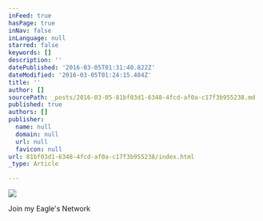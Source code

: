 ```yaml
---
inFeed: true
hasPage: true
inNav: false
inLanguage: null
starred: false
keywords: []
description: ''
datePublished: '2016-03-05T01:31:40.822Z'
dateModified: '2016-03-05T01:24:15.484Z'
title: ''
author: []
sourcePath: _posts/2016-03-05-81bf03d1-6348-4fcd-af0a-c17f3b955238.md
published: true
authors: []
publisher:
  name: null
  domain: null
  url: null
  favicon: null
url: 81bf03d1-6348-4fcd-af0a-c17f3b955238/index.html
_type: Article

---
```

![](https://the-grid-user-content.s3-us-west-2.amazonaws.com/4b6d5ee7-4e97-434a-8694-809133cf4f98.png)

Join my Eagle's Network